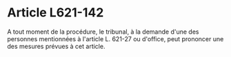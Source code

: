 # Article L621-142

A tout moment de la procédure, le tribunal, à la demande d'une des personnes mentionnées à l'article L. 621-27 ou d'office, peut prononcer une des mesures prévues à cet article.